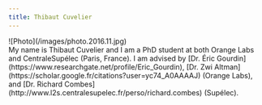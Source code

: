 ```yaml
---
title: Thibaut Cuvelier
---
```


<div class="jumbotron">
  <div class="container">
    <div class="row">
      <div class="col-4" markdown="span">
        ![Photo](/images/photo.2016.11.jpg)
      </div>
      <div class="col-8" markdown="span">
        My name is Thibaut Cuvelier and I am a PhD student at both Orange Labs and CentraleSupélec (Paris, France). I am advised by [Dr. Éric Gourdin](https://www.researchgate.net/profile/Eric_Gourdin), [Dr. Zwi Altman](https://scholar.google.fr/citations?user=yc74_A0AAAAJ) (Orange Labs), and [Dr. Richard Combes](http://www.l2s.centralesupelec.fr/perso/richard.combes) (Supélec). 
      </div>
    </div>
  </div>
</div>